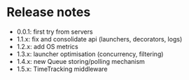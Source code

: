 # Release notes

- 0.0.1: first try from servers
- 1.1.x: fix and consolidate api (launchers, decorators, logs)
- 1.2.x: add OS metrics
- 1.3.x: launcher optimisation (concurrency, filtering)
- 1.4.x: new Queue storing/polling mechanism
- 1.5.x: TimeTracking middleware
